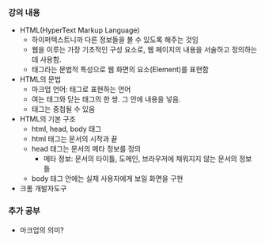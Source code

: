 ### 강의 내용

- HTML(HyperText Markup Language)
  - 하이퍼텍스트니까 다른 정보들을 볼 수 있도록 해주는 것임
  - 웹을 이루는 가장 기초적인 구성 요소로, 웹 페이지의 내용을 서술하고 정의하는데 사용함.
  - 태그라는 문법적 특성으로 웹 화면의 요소(Element)를 표현함
- HTML의 문법
  - 마크업 언어: 태그로 표현하는 언어
  - 여는 태그와 닫는 태그의 한 쌍. 그 안에 내용을 넣음.
  - 태그는 중첩될 수 있음
- HTML의 기본 구조
  - html, head, body 태그
  - html 태그는 문서의 시작과 끝
  - head 태그는 문서의 메타 정보를 정의
    - 메타 정보: 문서의 타이틀, 도메인, 브라우저에 채워지지 않는 문서의 정보들
  - body 태그 안에는 실제 사용자에게 보일 화면을 구현
- 크롬 개발자도구

### 추가 공부

- 마크업의 의미?
